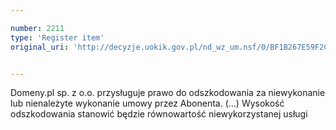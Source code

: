 ```yaml
---

number: 2211
type: 'Register item'
original_uri: 'http://decyzje.uokik.gov.pl/nd_wz_um.nsf/0/BF1B267E59F2C9AAC1257845004C9364?OpenDocument'


---
```


Domeny.pl sp. z o.o. przysługuje prawo do odszkodowania za niewykonanie lub nienależyte wykonanie umowy przez Abonenta. (…) Wysokość odszkodowania stanowić będzie równowartość niewykorzystanej usługi
